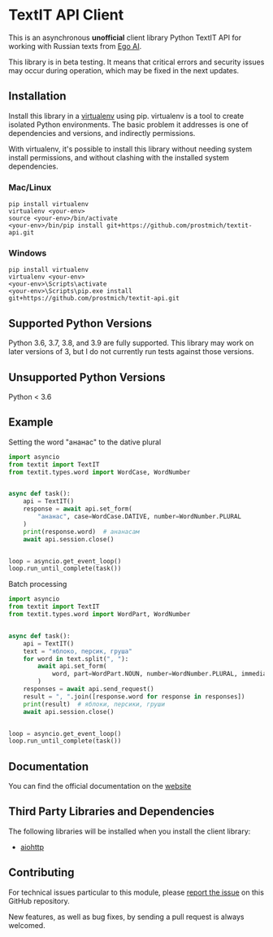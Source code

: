 # TextIT API Client

This is an asynchronous __unofficial__ client library Python TextIT API for working with Russian texts from [Ego AI](http://ego-ai.tech).

This library is in beta testing. It means that critical errors and security issues may occur during operation, which may be fixed in the next updates.



## Installation

Install this library in a [virtualenv](https://virtualenv.pypa.io/en/latest/) using pip. virtualenv is a tool to
create isolated Python environments. The basic problem it addresses is one of
dependencies and versions, and indirectly permissions.

With virtualenv, it's possible to install this library without needing system
install permissions, and without clashing with the installed system
dependencies.

### Mac/Linux

```
pip install virtualenv
virtualenv <your-env>
source <your-env>/bin/activate
<your-env>/bin/pip install git+https://github.com/prostmich/textit-api.git
```

### Windows

```
pip install virtualenv
virtualenv <your-env>
<your-env>\Scripts\activate
<your-env>\Scripts\pip.exe install git+https://github.com/prostmich/textit-api.git
```

## Supported Python Versions

Python 3.6, 3.7, 3.8, and 3.9 are fully supported. This library may work on later versions of 3, but I do not currently run tests against those versions.

## Unsupported Python Versions

Python < 3.6

## Example
Setting the word "ананас" to the dative plural

```Python
import asyncio
from textit import TextIT
from textit.types.word import WordCase, WordNumber


async def task():
    api = TextIT()
    response = await api.set_form(
        "ананас", case=WordCase.DATIVE, number=WordNumber.PLURAL
    )
    print(response.word)  # ананасам
    await api.session.close()


loop = asyncio.get_event_loop()
loop.run_until_complete(task())
```

Batch processing
```Python
import asyncio
from textit import TextIT
from textit.types.word import WordPart, WordNumber


async def task():
    api = TextIT()
    text = "яблоко, персик, груша"
    for word in text.split(", "):
        await api.set_form(
            word, part=WordPart.NOUN, number=WordNumber.PLURAL, immediately=False
        )
    responses = await api.send_request()
    result = ", ".join([response.word for response in responses])
    print(result)  # яблоки, персики, груши
    await api.session.close()


loop = asyncio.get_event_loop()
loop.run_until_complete(task())
```

## Documentation

You can find the official documentation on the [website](https://textit.ego-ai.tech/api/1.0/help) 

## Third Party Libraries and Dependencies

The following libraries will be installed when you install the client library:
* [aiohttp](https://github.com/aio-libs/aiohttp)

## Contributing
For technical issues particular to this module, please [report the issue](https://github.com/prostmich/textit-api/issues) on this GitHub repository.

New features, as well as bug fixes, by sending a pull request is always welcomed.

